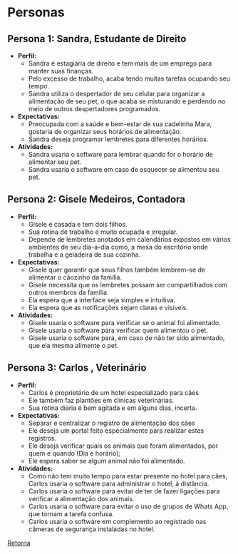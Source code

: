 # Personas
<!--
> Identifique as principais personas e descreva suas atividades, respondendo às seguintes perguntas:
> qual é o perfil de cada persona? O que elas esperam do produto de software?

## Persona 1: Ana, a Freelancer de Design Gráfico

- **Perfil:**
  * Ana é uma designer gráfica freelancer experiente, especializada em branding e identidade visual.
  * Ela é organizada, detalhista e busca constantemente otimizar seu fluxo de trabalho.
  * Ana valoriza ferramentas que a ajudem a manter o foco, cumprir prazos e gerenciar múltiplos projetos simultaneamente.
  * Ela necessita de um sistema que a auxilie na organização de seus clientes, e no processo de emissão de notas fiscais.
- **Expectativas:**
  * Ela busca recursos como cronometragem precisa, técnicas de produtividade e geração de relatórios de tempo e custos.
  * Ana espera que o software tenha uma integração com a receita federal, ou que de alguma forma auxilie ela no processo de emissão de notas fiscais.
- **Atividades:**
  * Ana usa o software para criar e monitorar tarefas, registrar horas trabalhadas, priorizar atividades, aplicar técnicas de produtividade, sincronizar prazos com o Google Calendar e gerar relatórios para clientes.
  * Ana utiliza o software para gerar os dados de suas notas fiscais, e organizar seus clientes

## Persona 2: Carlos, o Cliente Empreendedor

- **Perfil:**
  * Carlos é um empreendedor dinâmico e dono de uma agência de marketing digital.
  * Ele valoriza a transparência, a eficiência e a comunicação clara com seus colaboradores freelancers.
  * Carlos precisa de ferramentas que o ajudem a acompanhar o progresso dos projetos, controlar os custos e garantir a qualidade do trabalho entregue.
  * Carlos necessita de uma ferramenta que lhe auxilie a organizar os diversos freelancers que prestam serviço a ele.
- **Expectativas:**
  * Carlos espera que o software forneça informações precisas sobre o tempo gasto pelos freelancers em cada tarefa e projeto.
  * Ele deseja receber relatórios detalhados e atualizados sobre o progresso, os custos e o desempenho dos freelancers.
  * Carlos busca uma plataforma que facilite a comunicação e a colaboração com os freelancers, garantindo a entrega de projetos dentro do prazo e do orçamento.
- **Atividades:**
  * Carlos usa o software para monitorar relatórios de tempo e custos, avaliar o desempenho dos freelancers, aprovar pagamentos, comunicar-se com os freelancers e analisar dados para tomar decisões estratégicas.
  * Carlos utiliza o programa para organizar os diversos freelancers que trabalham com ele.
-->

## Persona 1: Sandra, Estudante de Direito

- **Perfil:**
  * Sandra é estagiária de direito e tem mais de um emprego para manter suas finanças.
  * Pelo excesso de trabalho, acaba tendo muitas tarefas ocupando seu tempo.
  * Sandra utiliza o despertador de seu celular para organizar a alimentação de seu pet, o que acaba se misturando e perdendo no meio de outros despertadores programados.
- **Expectativas:**
  * Preocupada com a saúde e bem-estar de sua cadelinha Mara, gostaria de organizar seus horários de alimentação.
  * Sandra deseja programar lembretes para diferentes horários.
- **Atividades:**
  * Sandra usaria o software para lembrar quando for o horário de alimentar seu pet.
  * Sandra usaria o software em caso de esquecer se alimentou seu pet.

## Persona 2: Gisele Medeiros, Contadora

- **Perfil:**
  * Gisele é casada e tem dois filhos.
  * Sua rotina de trabalho é muito ocupada e irregular.
  * Depende de lembretes anotados em calendários expostos em vários ambientes de seu dia-a-dia como, a mesa do escritório onde trabalha e a geladeira de sua cozinha.
- **Expectativas:**
  * Gisele quer garantir que seus filhos também lembrem-se de alimentar o cãozinho da família.
  * Gisele necessita que os lembretes possam ser compartilhados com outros membros da família.
  * Ela espera que a interface seja simples e intuitiva.
  * Ela espera que as notificações sejam claras e visíveis.
- **Atividades:**
  * Gisele usaria o software para verificar se o animal foi alimentado.
  * Gisele usaria o software para verificar quem alimentou o pet.
  * Gisele usaria o software para, em caso de não ter sido alimentado, que ela mesma alimente o pet.

## Persona 3: Carlos , Veterinário

- **Perfil:**
  * Carlos é proprietário de um hotel especializado para cães
  * Ele também faz plantões em clínicas veterinárias.
  * Sua rotina diaria é bem agitada e em alguns dias, incerta.
- **Expectativas:**
  * Separar e centralizar o registro de alimentação dos cães
  * Ele deseja um portal feito especialmente para realizar estes registros.
  * Ele deseja verificar quais os animais que foram alimentados, por quem e quando (Dia e horário);
  * Ele espera saber se algum animal não foi alimentado.
- **Atividades:**
  * Como não tem muito tempo para estar presente no hotel para cães, Carlos usaria o software para administrar o hotel, à distância.
  * Carlos usaria o software para evitar de ter de fazer ligações para verificar a alimentação dos animais.
  * Carlos usaria o software para evitar o uso de grupos de Whats App, que tornam a tarefa confusa.
  * Carlos usaria o software em complemento ao registrado nas câmeras de segurança instaladas no hotel.


[Retorna](../README.md)
